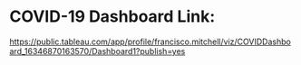 # COVID-19 Dashboard Link:
https://public.tableau.com/app/profile/francisco.mitchell/viz/COVIDDashboard_16346870163570/Dashboard1?publish=yes
